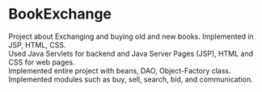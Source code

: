 # BookExchange
Project about Exchanging and buying old and new books. Implemented in JSP, HTML, CSS. </br>
Used Java Servlets for backend and Java Server Pages (JSP), HTML and CSS for web pages.</br>
Implemented entire project with beans, DAO, Object-Factory class.</br>
Implemented modules such as buy, sell, search, bid, and communication.


